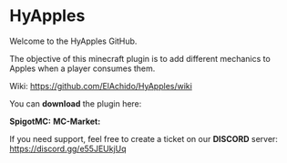 # HyApples

Welcome to the HyApples GitHub.

The objective of this minecraft plugin is to add different mechanics to Apples when a player consumes them.

Wiki: https://github.com/ElAchido/HyApples/wiki

You can **download** the plugin here:

**SpigotMC:**
**MC-Market:**

If you need support, feel free to create a ticket on our **DISCORD** server: https://discord.gg/e55JEUkjUq

